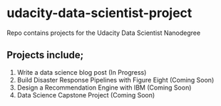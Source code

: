 # udacity-data-scientist-project
Repo contains projects for the Udacity Data Scientist Nanodegree


## Projects include;
1. Write a data science blog post (In Progress)
2. Build Disaster Response Pipelines with Figure Eight (Coming Soon)
3. Design a Recommendation Engine with IBM (Coming Soon)
4. Data Science Capstone Project (Coming Soon)

